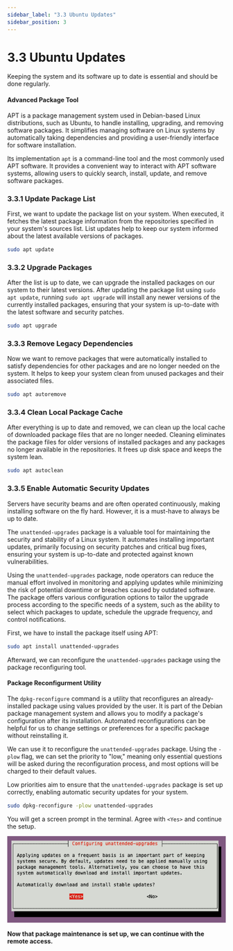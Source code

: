 ```yaml
---
sidebar_label: "3.3 Ubuntu Updates"
sidebar_position: 3
---
```


# 3.3 Ubuntu Updates

Keeping the system and its software up to date is essential and should be done regularly.

#### Advanced Package Tool

APT is a package management system used in Debian-based Linux distributions, such as Ubuntu, to handle installing, upgrading, and removing software packages. It simplifies managing software on Linux systems by automatically taking dependencies and providing a user-friendly interface for software installation.

Its implementation `apt` is a command-line tool and the most commonly used APT software. It provides a convenient way to interact with APT software systems, allowing users to quickly search, install, update, and remove software packages.

### 3.3.1 Update Package List

First, we want to update the package list on your system. When executed, it fetches the latest package information from the repositories specified in your system's sources list. List updates help to keep our system informed about the latest available versions of packages.

```sh
sudo apt update
```

### 3.3.2 Upgrade Packages

After the list is up to date, we can upgrade the installed packages on our system to their latest versions. After updating the package list using `sudo apt update`, running `sudo apt upgrade` will install any newer versions of the currently installed packages, ensuring that your system is up-to-date with the latest software and security patches.

```sh
sudo apt upgrade
```

### 3.3.3 Remove Legacy Dependencies

Now we want to remove packages that were automatically installed to satisfy dependencies for other packages and are no longer needed on the system. It helps to keep your system clean from unused packages and their associated files.

```sh
sudo apt autoremove
```

### 3.3.4 Clean Local Package Cache

After everything is up to date and removed, we can clean up the local cache of downloaded package files that are no longer needed. Cleaning eliminates the package files for older versions of installed packages and any packages no longer available in the repositories. It frees up disk space and keeps the system lean.

```sh
sudo apt autoclean
```

### 3.3.5 Enable Automatic Security Updates

Servers have security beams and are often operated continuously, making installing software on the fly hard. However, it is a must-have to always be up to date.

The `unattended-upgrades` package is a valuable tool for maintaining the security and stability of a Linux system. It automates installing important updates, primarily focusing on security patches and critical bug fixes, ensuring your system is up-to-date and protected against known vulnerabilities.

Using the `unattended-upgrades` package, node operators can reduce the manual effort involved in monitoring and applying updates while minimizing the risk of potential downtime or breaches caused by outdated software. The package offers various configuration options to tailor the upgrade process according to the specific needs of a system, such as the ability to select which packages to update, schedule the upgrade frequency, and control notifications.

First, we have to install the package itself using APT:

```sh
sudo apt install unattended-upgrades
```

Afterward, we can reconfigure the `unattended-upgrades` package using the package reconfiguring tool.

#### Package Reconfigurment Utility

The `dpkg-reconfigure` command is a utility that reconfigures an already-installed package using values provided by the user. It is part of the Debian package management system and allows you to modify a package's configuration after its installation. Automated reconfigurations can be helpful for us to change settings or preferences for a specific package without reinstalling it.

We can use it to reconfigure the `unattended-upgrades` package. Using the `-plow` flag, we can set the priority to "low," meaning only essential questions will be asked during the reconfiguration process, and most options will be charged to their default values.

Low priorities aim to ensure that the `unattended-upgrades` package is set up correctly, enabling automatic security updates for your system.

```sh
sudo dpkg-reconfigure -plow unattended-upgrades
```

You will get a screen prompt in the terminal. Agree with `<Yes>` and continue the setup.

![Auto Update Screen](/img/guides/system-setup/setup-autoupdate.png)

**Now that package maintenance is set up, we can continue with the remote access.**
